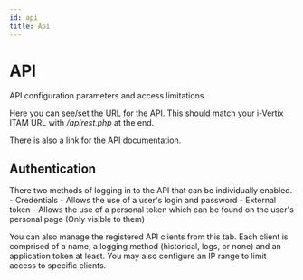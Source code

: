```yaml
---
id: api
title: Api
---
```


# API

API configuration parameters and access limitations.

Here you can see/set the URL for the API. This should match your i-Vertix ITAM
URL with */apirest.php* at the end.

There is also a link for the API documentation.

## Authentication

There two methods of logging in to the API that can be individually
enabled. - Credentials - Allows the use of a user's login and
password - External token - Allows the use of a personal token which can
be found on the user's personal page (Only visible to them)

You can also manage the registered API clients from this tab. Each
client is comprised of a name, a logging method (historical, logs, or
none) and an application token at least. You may also configure an IP
range to limit access to specific clients.
